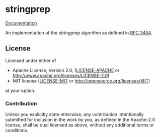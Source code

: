 # stringprep

[Documentation](https://docs.rs/stringprep)

An implementation of the stringprep algorithm as defined in [RFC 3454][].

[RFC 3454]: https://tools.ietf.org/html/rfc3454

## License

Licensed under either of

 * Apache License, Version 2.0, ([LICENSE-APACHE](LICENSE-APACHE) or http://www.apache.org/licenses/LICENSE-2.0)
 * MIT license ([LICENSE-MIT](LICENSE-MIT) or http://opensource.org/licenses/MIT)

at your option.

### Contribution

Unless you explicitly state otherwise, any contribution intentionally
submitted for inclusion in the work by you, as defined in the Apache-2.0
license, shall be dual licensed as above, without any additional terms or
conditions.
